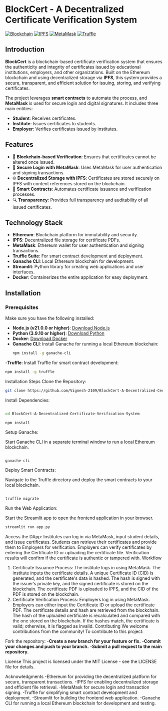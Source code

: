 # BlockCert - A Decentralized Certificate Verification System

[![Blockchain](https://img.shields.io/badge/Blockchain-Ethereum-brightgreen)](https://ethereum.org/)
[![IPFS](https://img.shields.io/badge/Storage-IPFS-blue)](https://ipfs.io/)
[![MetaMask](https://img.shields.io/badge/Wallet-MetaMask-orange)](https://metamask.io/)
[![Truffle](https://img.shields.io/badge/Framework-Truffle-yellowgreen)](https://trufflesuite.com/)

## Introduction

**BlockCert** is a blockchain-based certificate verification system that ensures the authenticity and integrity of certificates issued by educational institutions, employers, and other organizations. Built on the Ethereum blockchain and using decentralized storage via **IPFS**, this system provides a secure, transparent, and efficient solution for issuing, storing, and verifying certificates.

The project leverages **smart contracts** to automate the process, and **MetaMask** is used for secure login and digital signatures. It includes three main entities:
- **Student**: Receives certificates.
- **Institute**: Issues certificates to students.
- **Employer**: Verifies certificates issued by institutes.

## Features

- 🚀 **Blockchain-based Verification**: Ensures that certificates cannot be altered once issued.
- 🔐 **Secure Login with MetaMask**: Uses MetaMask for user authentication and signing transactions.
- 🌐 **Decentralized Storage with IPFS**: Certificates are stored securely on IPFS with content references stored on the blockchain.
- 📜 **Smart Contracts**: Automates certificate issuance and verification processes.
- 🔍 **Transparency**: Provides full transparency and auditability of all issued certificates.

## Technology Stack

- **Ethereum**: Blockchain platform for immutability and security.
- **IPFS**: Decentralized file storage for certificate PDFs.
- **MetaMask**: Ethereum wallet for user authentication and signing transactions.
- **Truffle Suite**: For smart contract development and deployment.
- **Ganache CLI**: Local Ethereum blockchain for development.
- **Streamlit**: Python library for creating web applications and user interfaces.
- **Docker**: Containerizes the entire application for easy deployment.

## Installation

### Prerequisites

Make sure you have the following installed:

- **Node.js (v21.0.0 or higher)**: [Download Node.js](https://nodejs.org/)
- **Python (3.9.10 or higher)**: [Download Python](https://www.python.org/downloads/)
- **Docker**: [Download Docker](https://www.docker.com/get-started)
- **Ganache CLI**: Install Ganache for running a local Ethereum blockchain:
  ```bash
  npm install -g ganache-cli
  ```
-**Truffle**: Install Truffle for smart contract development:
``` bash
npm install -g truffle
```

Installation Steps
Clone the Repository:

``` bash
git clone https://github.com/Vignesh-2109/BlockCert-A-Decentralized-Certificate-Verification-System.git
```

Install Dependencies:

```bash

cd BlockCert-A-Decentralized-Certificate-Verification-System
```
```
npm install
```
Setup Ganache:

Start Ganache CLI in a separate terminal window to run a local Ethereum blockchain.
``` bash

ganache-cli
```
Deploy Smart Contracts:

Navigate to the Truffle directory and deploy the smart contracts to your local blockchain.
```bash

truffle migrate
```
Run the Web Application:

Start the Streamlit app to open the frontend application in your browser.
```bash
streamlit run app.py
```
Access the DApp:
Institutes can log in via MetaMask, input student details, and issue certificates.
Students can retrieve their certificates and provide them to Employers for verification.
Employers can verify certificates by entering the Certificate ID or uploading the certificate file.
Verification results will confirm if the certificate is authentic or tampered with.
Workflow
1. Certificate Issuance Process:
The institute logs in using MetaMask.
The institute inputs the certificate details.
A unique Certificate ID (CID) is generated, and the certificate's data is hashed.
The hash is signed with the issuer’s private key, and the signed certificate is stored on the blockchain.
The certificate PDF is uploaded to IPFS, and the CID of the PDF is stored on the blockchain.
2. Certificate Verification Process:
Employers log in using MetaMask.
Employers can either input the Certificate ID or upload the certificate PDF.
The certificate details and hash are retrieved from the blockchain.
The hash of the uploaded certificate is recalculated and compared with the one stored on the blockchain.
If the hashes match, the certificate is valid; otherwise, it is flagged as invalid.
Contributing
We welcome contributions from the community! To contribute to this project:

Fork the repository:
-**Create a new branch for your feature or fix.**
-**Commit your changes and push to your branch.**
-**Submit a pull request to the main repository.**

License
This project is licensed under the MIT License - see the LICENSE file for details.

Acknowledgments
-Ethereum for providing the decentralized platform for secure, transparent transactions.
-IPFS for enabling decentralized storage and efficient file retrieval.
-MetaMask for secure login and transaction signing.
-Truffle for simplifying smart contract development and deployment.
-Streamlit for building the frontend web application.
-Ganache CLI for running a local Ethereum blockchain for development and testing.

